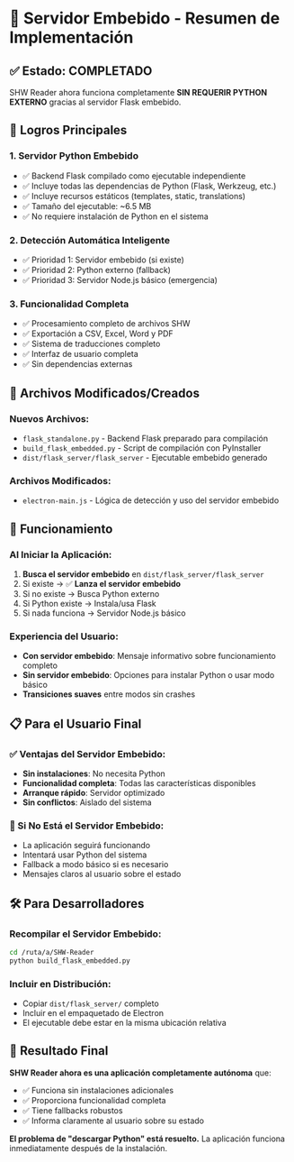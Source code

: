 # 🚀 Servidor Embebido - Resumen de Implementación

## ✅ Estado: COMPLETADO

SHW Reader ahora funciona completamente **SIN REQUERIR PYTHON EXTERNO** gracias al servidor Flask embebido.

## 🎯 Logros Principales

### 1. **Servidor Python Embebido**
- ✅ Backend Flask compilado como ejecutable independiente
- ✅ Incluye todas las dependencias de Python (Flask, Werkzeug, etc.)
- ✅ Incluye recursos estáticos (templates, static, translations)
- ✅ Tamaño del ejecutable: ~6.5 MB
- ✅ No requiere instalación de Python en el sistema

### 2. **Detección Automática Inteligente**
- ✅ Prioridad 1: Servidor embebido (si existe)
- ✅ Prioridad 2: Python externo (fallback)
- ✅ Prioridad 3: Servidor Node.js básico (emergencia)

### 3. **Funcionalidad Completa**
- ✅ Procesamiento completo de archivos SHW
- ✅ Exportación a CSV, Excel, Word y PDF
- ✅ Sistema de traducciones completo
- ✅ Interfaz de usuario completa
- ✅ Sin dependencias externas

## 🔧 Archivos Modificados/Creados

### Nuevos Archivos:
- `flask_standalone.py` - Backend Flask preparado para compilación
- `build_flask_embedded.py` - Script de compilación con PyInstaller
- `dist/flask_server/flask_server` - Ejecutable embebido generado

### Archivos Modificados:
- `electron-main.js` - Lógica de detección y uso del servidor embebido

## 🚀 Funcionamiento

### Al Iniciar la Aplicación:

1. **Busca el servidor embebido** en `dist/flask_server/flask_server`
2. Si existe → ✅ **Lanza el servidor embebido**
3. Si no existe → Busca Python externo
4. Si Python existe → Instala/usa Flask
5. Si nada funciona → Servidor Node.js básico

### Experiencia del Usuario:

- **Con servidor embebido**: Mensaje informativo sobre funcionamiento completo
- **Sin servidor embebido**: Opciones para instalar Python o usar modo básico
- **Transiciones suaves** entre modos sin crashes

## 📋 Para el Usuario Final

### ✅ Ventajas del Servidor Embebido:
- **Sin instalaciones**: No necesita Python
- **Funcionalidad completa**: Todas las características disponibles
- **Arranque rápido**: Servidor optimizado
- **Sin conflictos**: Aislado del sistema

### 🔄 Si No Está el Servidor Embebido:
- La aplicación seguirá funcionando
- Intentará usar Python del sistema
- Fallback a modo básico si es necesario
- Mensajes claros al usuario sobre el estado

## 🛠️ Para Desarrolladores

### Recompilar el Servidor Embebido:
```bash
cd /ruta/a/SHW-Reader
python build_flask_embedded.py
```

### Incluir en Distribución:
- Copiar `dist/flask_server/` completo
- Incluir en el empaquetado de Electron
- El ejecutable debe estar en la misma ubicación relativa

## 🎉 Resultado Final

**SHW Reader ahora es una aplicación completamente autónoma** que:
- ✅ Funciona sin instalaciones adicionales
- ✅ Proporciona funcionalidad completa
- ✅ Tiene fallbacks robustos
- ✅ Informa claramente al usuario sobre su estado

**El problema de "descargar Python" está resuelto.** La aplicación funciona inmediatamente después de la instalación.
